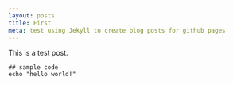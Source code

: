 ```yaml
---
layout: posts
title: First
meta: test using Jekyll to create blog posts for github pages
---
```


This is a test post.

    ## sample code
    echo "hello world!"

